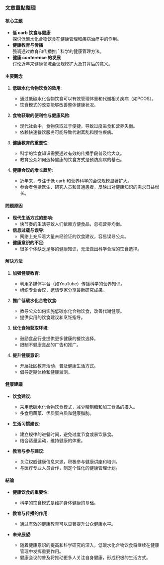 ### 文章重點整理

#### 核心主題
- **低 carb 饮食与健康**  
  探讨低碳水化合物饮食在健康管理和疾病治疗中的作用。
- **健康教育与传播**  
  强调通过教育和传播推广科学的健康管理方法。
- **健康 conference 的发展**  
  讨论近年来健康领域会议规模扩大及其背后的意义。

#### 主要觀念
1. **低碳水化合物饮食的效用**:
   - 通过低碳水化合物饮食可以有效管理体重和代谢相关疾病（如PCOS）。
   - 饮食模式的改变能够改善整体健康状况。

2. **食物获取的便利性与健康风险**:
   - 现代社会中，食物获取过于便捷，导致过度进食和营养失衡。
   - 依赖快速餐饮服务可能导致代谢紊乱和慢性疾病。

3. **健康教育的重要性**:
   - 科学的饮食知识需要通过有效的传播手段普及给大众。
   - 教育公众如何选择健康的饮食方式是预防疾病的基石。

4. **健康会议的增长趋势**:
   - 近年来，专注于低 carb 和营养科学的会议规模显著扩大。
   - 参会者包括医生、研究人员和普通患者，反映出对健康知识的需求日益增长。

#### 問題原因
- **现代生活方式的影响**:
  - 快节奏的生活导致人们依赖方便食品，忽视营养均衡。
- **信息过载与误导**:
  - 网络上充斥着大量未经验证的饮食建议，容易误导公众。
- **健康意识的不足**:
  - 很多个体缺乏足够的健康知识，无法做出科学合理的饮食选择。

#### 解決方法
1. **加强健康教育**:
   - 利用多媒体平台（如YouTube）传播科学的营养知识。
   - 组织专业会议，邀请专家分享最新研究成果。

2. **推广低碳水化合物饮食**:
   - 教导公众如何实施低碳水化合物饮食，改善代谢健康。
   - 提供实用的饮食建议和烹饪指导。

3. **优化食物获取环境**:
   - 鼓励食品行业提供更多健康的餐饮选择。
   - 限制不健康食品的广告和推广。

4. **提升健康意识**:
   - 开展社区教育活动，普及健康生活方式。
   - 倡导定期体检和健康监测。

#### 健康建議
- **饮食建议**:
  - 采用低碳水化合物饮食模式，减少精制糖和加工食品的摄入。
  - 多食用蔬菜、优质蛋白质和健康脂肪。
  
- **生活习惯建议**:
  - 建立规律的进餐时间，避免过度节食或暴饮暴食。
  - 结合适量运动，维持健康的体重。

- **教育与参与建议**:
  - 关注权威健康信息来源，积极参与健康讲座和培训。
  - 与医疗专业人员合作，制定个性化的健康管理计划。

#### 結論
- **健康饮食的重要性**:
  - 科学的饮食模式是维护身体健康的基础。
  
- **教育与传播的作用**:
  - 通过有效的健康教育可以显著提升公众健康水平。
  
- **未来展望**:
  - 随着健康意识的提高和科学研究的深入，低碳水化合物饮食将继续在健康管理中发挥重要作用。
  - 健康会议的普及将推动更多人关注自身健康，形成积极的生活方式。
